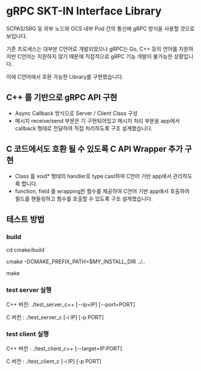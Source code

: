 # gRPC SKT-IN Interface Library

SCPAS/SRG 등 외부 노드와 OCS 내부 Pod 간의 통신에  gRPC 방식을 사용할 것으로 보입니다.

기존 프로세스는 대부분 C언어로 개발되었으나 gRPC는 Go, C++ 등의 언어를 지원하지만
C언어는 지원하지 않기 때문에 직접적으로 gRPC 기능 개발이 불가능한 상황입니다.

이에 C언어에서 호환 가능한 Library를 구현했습니다.

## C++ 를 기반으로 gRPC API 구현

- Async Callback 방식으로 Server / Client Class 구성
- 메시지 receive/send 부분은 기 구현되어있고 메시지 처리 부분을 app에서 callback 형태로 전달하여 직접 처리하도록 구조 설계했습니다.

## C 코드에서도 호환 될 수 있도록 C API Wrapper 추가 구현

- Class 를 void* 형태의 handler로 type cast하여 C언어 기반 app에서 관리하도록 합니다.
- function, field 를 wrapping한 함수를 제공하여 C언어 기반 app에서 호출하여 필드를 핸들링하고 함수를 호출할 수 있도록 구조 설계했습니다.

## 테스트 방법

### build

cd cmake/build

cmake -DCMAKE_PREFIX_PATH=$MY_INSTALL_DIR ../..

make

### test server 실행

C++ 버전: ./test_server_c++ [--ip=IP] [--port=PORT]

C 버전  : ./test_server_c [-i IP] [-p PORT]

### test client 실행

C++ 버전 : ./test_client_c++ [--target=IP:PORT]

C 버전   : ./test_client_c [-i IP] [-p PORT]


